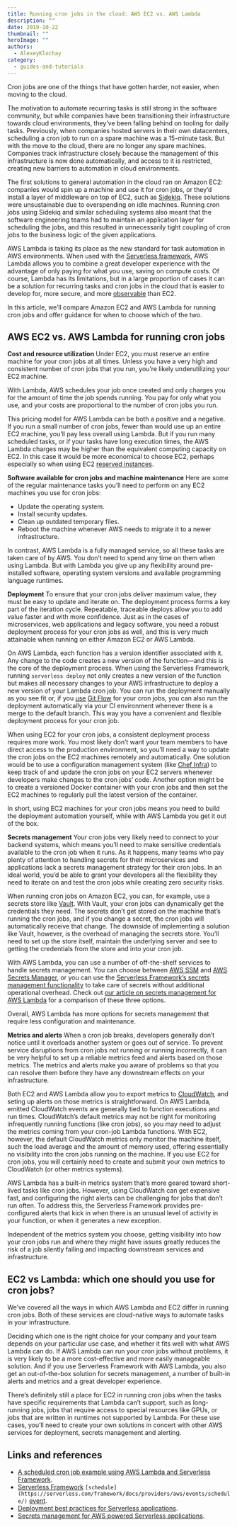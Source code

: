 ```yaml
---
title: Running cron jobs in the cloud: AWS EC2 vs. AWS Lambda
description: ""
date: 2019-10-22
thumbnail: ""
heroImage: ""
authors:
  - AlexeyKlochay
category:
  - guides-and-tutorials
---
```

Cron jobs are one of the things that have gotten harder, not easier, when moving to the cloud.

The motivation to automate recurring tasks is still strong in the software community, but while companies have been transitioning their infrastructure towards cloud environments, they’ve been falling behind on tooling for daily tasks. Previously, when companies hosted servers in their own datacenters, scheduling a cron job to run on a spare machine was a 15-minute task. But with the move to the cloud, there are no longer any spare machines. Companies track infrastructure closely because the management of this infrastructure is now done automatically, and access to it is restricted, creating new barriers to automation in cloud environments.

The first solutions to general automation in the cloud ran on Amazon EC2: companies would spin up a machine and use it for cron jobs, or they’d install a layer of middleware on top of EC2, such as [Sidekiq](https://github.com/mperham/sidekiq). These solutions were unsustainable due to overspending on idle machines. Running cron jobs using Sidekiq and similar scheduling systems also meant that the software engineering teams had to maintain an application layer for scheduling the jobs, and this resulted in unnecessarily tight coupling of cron jobs to the business logic of the given applications.

AWS Lambda is taking its place as the new standard for task automation in AWS environments. When used with the [Serverless framework](https://serverless.com), AWS Lambda allows you to combine a great developer experience with the advantage of only paying for what you use, saving on compute costs. Of course, Lambda has its limitations, but in a large proportion of cases it can be a solution for recurring tasks and cron jobs in the cloud that is easier to develop for, more secure, and more [observable](https://en.wikipedia.org/wiki/Observability) than EC2.

In this article, we’ll compare Amazon EC2 and AWS Lambda for running cron jobs and offer guidance for when to choose which of the two.

## AWS EC2 vs. AWS Lambda for running cron jobs

**Cost and resource utilization**
Under EC2, you must reserve an entire machine for your cron jobs at all times. Unless you have a very high and consistent number of cron jobs that you run, you’re likely underutilizing your EC2 machine.

With Lambda, AWS schedules your job once created and only charges you for the amount of time the job spends running. You pay for only what you use, and your costs are proportional to the number of cron jobs you run.

This pricing model for AWS Lambda can be both a positive and a negative. If you run a small number of cron jobs, fewer than would use up an entire EC2 machine, you’ll pay less overall using Lambda. But if you run many scheduled tasks, or if your tasks have long execution times, the AWS Lambda charges may be higher than the equivalent computing capacity on EC2. In this case it would be more economical to choose EC2, perhaps especially so when using EC2 [reserved instances](https://aws.amazon.com/ec2/pricing/reserved-instances/).

**Software available for cron jobs and machine maintenance**
Here are some of the regular maintenance tasks you’ll need to perform on any EC2 machines you use for cron jobs:


- Update the operating system.
- Install security updates.
- Clean up outdated temporary files.
- Reboot the machine whenever AWS needs to migrate it to a newer infrastructure.

In contrast, AWS Lambda is a fully managed service, so all these tasks are taken care of by AWS. You don’t need to spend any time on them when using Lambda. But with Lambda you give up any flexibility around pre-installed software, operating system versions and available programming language runtimes.

**Deployment**
To ensure that your cron jobs deliver maximum value, they must be easy to update and iterate on. The deployment process forms a key part of the iteration cycle. Repeatable, traceable deploys allow you to add value faster and with more confidence. Just as in the cases of microservices, web applications and legacy software, you need a robust deployment process for your cron jobs as well, and this is very much attainable when running on either Amazon EC2 or AWS Lambda.

On AWS Lambda, each function has a version identifier associated with it. Any change to the code creates a new version of the function—and this is the core of the deployment process. When using the Serverless Framework, running `serverless deploy` not only creates a new version of the function but makes all necessary changes to your AWS infrastructure to deploy a new version of your Lambda cron job. You can run the deployment manually as you see fit or, if you [use](https://nvie.com/posts/a-successful-git-branching-model/) [Git Flow](https://nvie.com/posts/a-successful-git-branching-model/) for your cron jobs, you can also run the deployment automatically via your CI environment whenever there is a merge to the default branch. This way you have a convenient and flexible deployment process for your cron job.

When using EC2 for your cron jobs, a consistent deployment process requires more work. You most likely don’t want your team members to have direct access to the production environment, so you’ll need a way to update the cron jobs on the EC2 machines remotely and automatically. One solution would be to use a configuration management system (like [Chef Infra](https://docs.chef.io/chef_overview.html)) to keep track of and update the cron jobs on your EC2 servers whenever developers make changes to the cron jobs’ code. Another option might be to create a versioned Docker container with your cron jobs and then set the EC2 machines to regularly pull the latest version of the container.

In short, using EC2 machines for your cron jobs means you need to build the deployment automation yourself, while with AWS Lambda you get it out of the box.

**Secrets management**
Your cron jobs very likely need to connect to your backend systems, which means you’ll need to make sensitive credentials available to the cron job when it runs. As it happens, many teams who pay plenty of attention to handling secrets for their microservices and applications lack a secrets management strategy for their cron jobs. In an ideal world, you’d be able to grant your developers all the flexibility they need to iterate on and test the cron jobs while creating zero security risks.

When running cron jobs on Amazon EC2, you can, for example, use a secrets store like [Vault](https://vaultproject.io). With Vault, your cron jobs can dynamically get the credentials they need. The secrets don’t get stored on the machine that’s running the cron jobs, and if you change a secret, the cron jobs will automatically receive that change. The downside of implementing a solution like Vault, however, is the overhead of managing the secrets store. You’ll need to set up the store itself, maintain the underlying server and see to getting the credentials from the store and into your cron job.

With AWS Lambda, you can use a number of off-the-shelf services to handle secrets management. You can choose between [AWS SSM](https://aws.amazon.com/systems-manager/) and [AWS Secrets Manager](https://aws.amazon.com/secrets-manager/), or you can use the [Serverless Framework’s secrets management functionality](https://serverless.com/blog/serverless-now-full-lifecycle/) to take care of secrets without additional operational overhead. Check out [our article on secrets management for AWS Lambda](https://serverless.com/blog/aws-secrets-management/) for a comparison of these three options.

Overall, AWS Lambda has more options for secrets management that require less configuration and maintenance.

**Metrics and alerts**
When a cron job breaks, developers generally don’t notice until it overloads another system or goes out of service. To prevent service disruptions from cron jobs not running or running incorrectly, it can be very helpful to set up a reliable metrics feed and alerts based on those metrics. The metrics and alerts make you aware of problems so that you can resolve them before they have any downstream effects on your infrastructure.

Both EC2 and AWS Lambda allow you to export metrics to [CloudWatch](https://docs.aws.amazon.com/AmazonCloudWatch/latest/monitoring/WhatIsCloudWatch.html), and seting up alerts on those metrics is straightforward. On AWS Lambda, emitted CloudWatch events are generally tied to function executions and run times. CloudWatch’s default metrics may not be right for monitoring infrequently running functions (like cron jobs), so you may need to adjust the metrics coming from your cron-job Lambda functions. With EC2, however, the default CloudWatch metrics only monitor the machine itself, such the load average and the amount of memory used, offering essentially no visibility into the cron jobs running on the machine. If you use EC2 for cron jobs, you will certainly need to create and submit your own metrics to CloudWatch (or other metrics systems).

AWS Lambda has a built-in metrics system that’s more geared toward short-lived tasks like cron jobs. However, using CloudWatch can get expensive fast, and configuring the right alerts can be challenging for jobs that don’t run often. To address this, the Serverless Framework provides pre-configured alerts that kick in when there is an unusual level of activity in your function, or when it generates a new exception.

Independent of the metrics system you choose, getting visibility into how your cron jobs run and where they might have issues greatly reduces the risk of a job silently failing and impacting downstream services and infrastructure.

## EC2 vs Lambda: which one should you use for cron jobs?

We’ve covered all the ways in which AWS Lambda and EC2 differ in running cron jobs. Both of these services are cloud-native ways to automate tasks in your infrastructure.

Deciding which one is the right choice for your company and your team depends on your particular use case, and whether it fits well with what AWS Lambda can do. If AWS Lambda can run your cron jobs without problems, it is very likely to be a more cost-effective and more easily manageable solution. And if you use Serverless Framework with AWS Lambda, you also get an out-of-the-box solution for secrets management, a number of built-in alerts and metrics and a great developer experience.

There’s definitely still a place for EC2 in running cron jobs when the tasks have specific requirements that Lambda can’t support, such as long-running jobs, jobs that require access to special resources like GPUs, or jobs that are written in runtimes not supported by Lambda. For these use cases, you’ll need to create your own solutions in concert with other AWS services for deployment, secrets management and alerting.

## Links and references
- [A scheduled cron job example using AWS Lambda and Serverless Framework](https://serverless.com/examples/aws-node-scheduled-cron/).
- [Serverless Framework](https://serverless.com/framework/docs/providers/aws/events/schedule/) `[schedule](https://serverless.com/framework/docs/providers/aws/events/schedule/)` [event](https://serverless.com/framework/docs/providers/aws/events/schedule/).
- [Deployment best practices for Serverless applications](https://serverless.com/blog/serverless-deployment-best-practices/).
- [Secrets management for AWS powered Serverless applications](https://serverless.com/blog/aws-secrets-management/).
